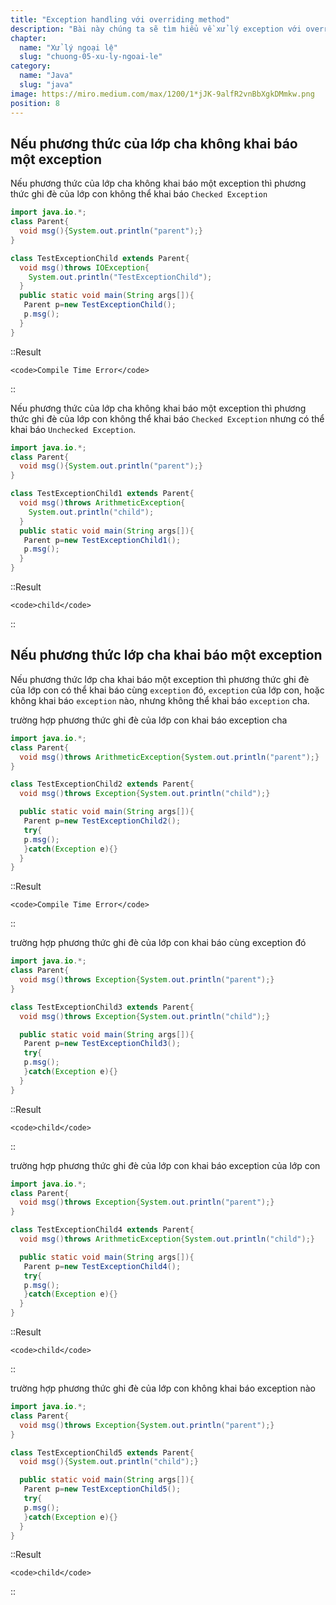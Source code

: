 ```yaml
---
title: "Exception handling với overriding method"
description: "Bài này chúng ta sẽ tìm hiểu về xử lý exception với overriding phương thức trong Java"
chapter:
  name: "Xử lý ngoại lệ"
  slug: "chuong-05-xu-ly-ngoai-le"
category:
  name: "Java"
  slug: "java"
image: https://miro.medium.com/max/1200/1*jJK-9alfR2vnBbXgkDMmkw.png
position: 8
---
```


## Nếu phương thức của lớp cha không khai báo một exception

Nếu phương thức của lớp cha không khai báo một exception thì phương thức ghi đè của lớp con không thể khai báo `Checked Exception`

```java
import java.io.*;
class Parent{
  void msg(){System.out.println("parent");}
}

class TestExceptionChild extends Parent{
  void msg()throws IOException{
    System.out.println("TestExceptionChild");
  }
  public static void main(String args[]){
   Parent p=new TestExceptionChild();
   p.msg();
  }
}
```

::Result

    <code>Compile Time Error</code>

::

Nếu phương thức của lớp cha không khai báo một exception thì phương thức ghi đè của lớp con không thể khai báo `Checked Exception` nhưng có thể khai báo `Unchecked Exception`.

```java
import java.io.*;
class Parent{
  void msg(){System.out.println("parent");}
}

class TestExceptionChild1 extends Parent{
  void msg()throws ArithmeticException{
    System.out.println("child");
  }
  public static void main(String args[]){
   Parent p=new TestExceptionChild1();
   p.msg();
  }
}
```

::Result

    <code>child</code>

::

## Nếu phương thức lớp cha khai báo một exception

Nếu phương thức lớp cha khai báo một exception thì phương thức ghi đè của lớp con có thể khai báo cùng `exception` đó, `exception` của lớp con, hoặc không khai báo `exception` nào, nhưng không thể khai báo `exception` cha.

<div class="example">trường hợp phương thức ghi đè của lớp con khai báo exception cha</div>

```java
import java.io.*;
class Parent{
  void msg()throws ArithmeticException{System.out.println("parent");}
}

class TestExceptionChild2 extends Parent{
  void msg()throws Exception{System.out.println("child");}

  public static void main(String args[]){
   Parent p=new TestExceptionChild2();
   try{
   p.msg();
   }catch(Exception e){}
  }
}
```

::Result

    <code>Compile Time Error</code>

::

<div class="example">trường hợp phương thức ghi đè của lớp con khai báo cùng exception đó</div>

```java
import java.io.*;
class Parent{
  void msg()throws Exception{System.out.println("parent");}
}

class TestExceptionChild3 extends Parent{
  void msg()throws Exception{System.out.println("child");}

  public static void main(String args[]){
   Parent p=new TestExceptionChild3();
   try{
   p.msg();
   }catch(Exception e){}
  }
}
```

::Result

    <code>child</code>

::

<div class="example">trường hợp phương thức ghi đè của lớp con khai báo exception của lớp con</div>

```java
import java.io.*;
class Parent{
  void msg()throws Exception{System.out.println("parent");}
}

class TestExceptionChild4 extends Parent{
  void msg()throws ArithmeticException{System.out.println("child");}

  public static void main(String args[]){
   Parent p=new TestExceptionChild4();
   try{
   p.msg();
   }catch(Exception e){}
  }
}
```

::Result

    <code>child</code>

::

<div class="example">trường hợp phương thức ghi đè của lớp con không khai báo exception nào</div>

```java
import java.io.*;
class Parent{
  void msg()throws Exception{System.out.println("parent");}
}

class TestExceptionChild5 extends Parent{
  void msg(){System.out.println("child");}

  public static void main(String args[]){
   Parent p=new TestExceptionChild5();
   try{
   p.msg();
   }catch(Exception e){}
  }
}
```

::Result

    <code>child</code>

::

